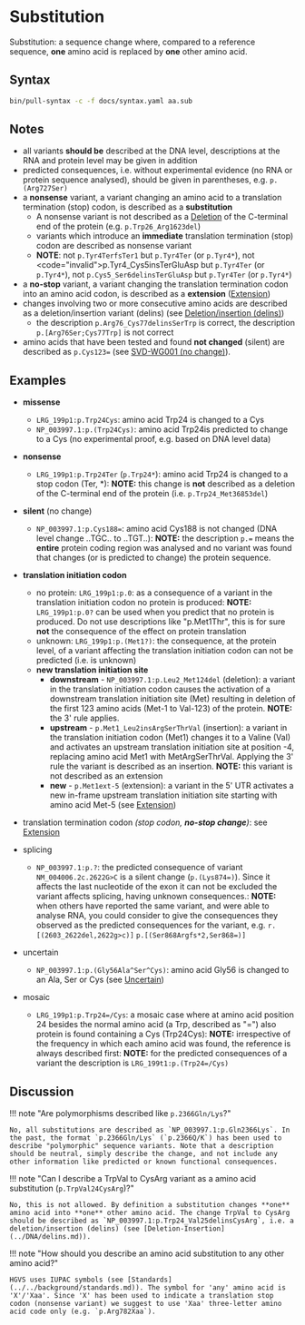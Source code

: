 # Substitution

<!-- ## Definition -->

Substitution: a sequence change where, compared to a reference sequence, **one** amino acid is replaced by **one** other amino acid.

## Syntax

```sh exec="true"
bin/pull-syntax -c -f docs/syntax.yaml aa.sub
```

## Notes

- all variants **should be** described at the DNA level, descriptions at the RNA and protein level may be given in addition
- predicted consequences, i.e. without experimental evidence (no RNA or protein sequence analysed), should be given in parentheses, e.g. `p.(Arg727Ser)`
- a **nonsense** variant, a variant changing an amino acid to a translation termination (stop) codon, is described as a **substitution**
    - A nonsense variant is not described as a [Deletion](deletion.md) of the C-terminal end of the protein (e.g. `p.Trp26_Arg1623del`)
    - variants which introduce an **immediate** translation termination (stop) codon are described as nonsense variant
    - **NOTE**: not `p.Tyr4TerfsTer1` but `p.Tyr4Ter` (or `p.Tyr4*`), not <code="invalid">p.Tyr4_Cys5insTerGluAsp</code> but `p.Tyr4Ter` (or `p.Tyr4*`), not `p.Cys5_Ser6delinsTerGluAsp` but `p.Tyr4Ter` (or `p.Tyr4*`)
- a **no-stop** variant, a variant changing the translation termination codon into an amino acid codon, is described as a **extension** ([Extension](extension.md))
- changes involving two or more consecutive amino acids are described as a deletion/insertion variant (delins) (see [Deletion/insertion (delins)](delins.md))
    - the description `p.Arg76_Cys77delinsSerTrp` is correct, the description `p.[Arg76Ser;Cys77Trp]` is not correct
- amino acids that have been tested and found **not changed** (silent) are described as `p.Cys123=` (see [SVD-WG001 (no change)](../../consultation/SVD-WG001.md)).

## Examples

- **missense**

    - `LRG_199p1:p.Trp24Cys`: amino acid Trp24 is changed to a Cys
    - `NP_003997.1:p.(Trp24Cys)`: amino acid Trp24is predicted to change to a Cys (no experimental proof, e.g. based on DNA level data)

- **nonsense**

    - `LRG_199p1:p.Trp24Ter` (`p.Trp24*`): amino acid Trp24 is changed to a stop codon (Ter, \*): **NOTE:** this change is **not** described as a deletion of the C-terminal end of the protein (i.e. `p.Trp24_Met36853del`)

- **silent** (no change)

    - `NP_003997.1:p.Cys188=`: amino acid Cys188 is not changed (DNA level change ..TGC.. to ..TGT..): **NOTE:** the description `p.=` means the **entire** protein coding region was analysed and no variant was found that changes (or is predicted to change) the protein sequence.

- **translation initiation codon**
    - no protein: `LRG_199p1:p.0`: as a consequence of a variant in the translation initiation codon no protein is produced: **NOTE:** `LRG_199p1:p.0?` can be used when you predict that no protein is produced. Do not use descriptions like "p.Met1Thr", this is for sure **not** the consequence of the effect on protein translation
    - unknown: `LRG_199p1:p.(Met1?)`: the consequence, at the protein level, of a variant affecting the translation initiation codon can not be predicted (i.e. is unknown)
    - **new translation initiation site**
        - **downstream** - `NP_003997.1:p.Leu2_Met124del` (deletion): a variant in the translation initiation codon causes the activation of a downstream translation initiation site (Met) resulting in deletion of the first 123 amino acids (Met-1 to Val-123) of the protein. **NOTE:** the 3' rule applies.
        - **upstream** - `p.Met1_Leu2insArgSerThrVal` (insertion): a variant in the translation initiation codon (Met1) changes it to a Valine (Val) and activates an upstream translation initiation site at position -4, replacing amino acid Met1 with MetArgSerThrVal. Applying the 3' rule the variant is described as an insertion. **NOTE:** this variant is not described as an extension
        - **new** - `p.Met1ext-5` (extension): a variant in the 5' UTR activates a new in-frame upstream translation initiation site starting with amino acid Met-5 (see [Extension](extension.md))
- translation termination codon _(stop codon, **no-stop change**)_: see [Extension](extension.md)
- splicing
    - `NP_003997.1:p.?`: the predicted consequence of variant `NM_004006.2c.2622G>C` is a silent change (`p.(Lys874=)`). Since it affects the last nucleotide of the exon it can not be excluded the variant affects splicing, having unknown consequences.: **NOTE:** when others have reported the same variant, and were able to analyse RNA, you could consider to give the consequences they observed as the predicted consequences for the variant, e.g. `r.[(2603_2622del,2622g>c)]` `p.[(Ser868Argfs*2,Ser868=)]`
- uncertain
    - `NP_003997.1:p.(Gly56Ala^Ser^Cys)`: amino acid Gly56 is changed to an Ala, Ser or Cys (see [Uncertain](../uncertain.md))
- mosaic
    - `LRG_199p1:p.Trp24=/Cys`: a mosaic case where at amino acid position 24 besides the normal amino acid (a Trp, described as "=") also protein is found containing a Cys (Trp24Cys): **NOTE:** irrespective of the frequency in which each amino acid was found, the reference is always described first: **NOTE:** for the predicted consequences of a variant the description is `LRG_199t1:p.(Trp24=/Cys)`

## Discussion

!!! note "Are polymorphisms described like `p.2366Gln/Lys`?"

    No, all substitutions are described as `NP_003997.1:p.Gln2366Lys`. In the past, the format `p.2366Gln/Lys` (`p.2366Q/K`) has been used to describe "polymorphic" sequence variants. Note that a description should be neutral, simply describe the change, and not include any other information like predicted or known functional consequences.

!!! note "Can I describe a TrpVal to CysArg variant as a amino acid substitution (`p.TrpVal24CysArg`)?"

    No, this is not allowed. By definition a substitution changes **one** amino acid into **one** other amino acid. The change TrpVal to CysArg should be described as `NP_003997.1:p.Trp24_Val25delinsCysArg`, i.e. a deletion/insertion (delins) (see [Deletion-Insertion](../DNA/delins.md)).

!!! note "How should you describe an amino acid substitution to any other amino acid?"

    HGVS uses IUPAC symbols (see [Standards](../../background/standards.md)). The symbol for 'any' amino acid is 'X'/'Xaa'. Since 'X' has been used to indicate a translation stop codon (nonsense variant) we suggest to use 'Xaa' three-letter amino acid code only (e.g. `p.Arg782Xaa`).
